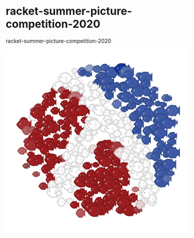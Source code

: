 # racket-summer-picture-competition-2020
racket-summer-picture-competition-2020


![Logo school of sfish](dense.png)
